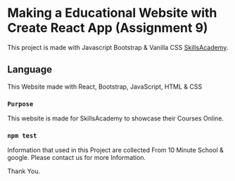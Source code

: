 # Making a Educational Website  with Create React App (Assignment 9)

This project is made with Javascript Bootstrap & Vanilla CSS [SkillsAcademy](https://gifted-curie-9daf3e.netlify.app/).

## Language

This Website made with React, Bootstrap, JavaScript, HTML & CSS

### `Purpose`

This website is made for SkillsAcademy to showcase their Courses Online.

### `npm test`

Information that used in this Project are collected From 10 Minute School & google. Please contact us for more Information.

Thank You.
